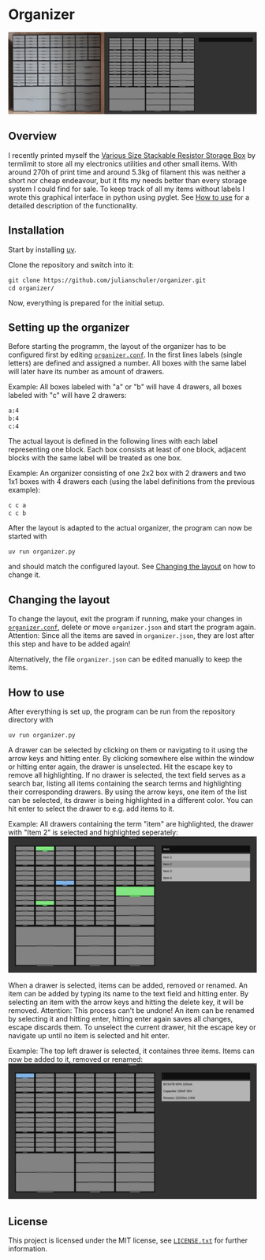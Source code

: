# Organizer
![3D printed stackable storage box](img/example3.jpg "Actual organizer on the left, software representation on the right")


## Overview
I recently printed myself the [Various Size Stackable Resistor Storage Box](https://www.printables.com/prints/7643 "https://www.printables.com/prints/7643") by termlimit to store all my electronics utilities and other small items. With around 270h of print time and around 5.3kg of filament this was neither a short nor cheap endeavour, but it fits my needs better than every storage system I could find for sale.
To keep track of all my items without labels I wrote this graphical interface in python using pyglet. See [How to use](#how-to-use) for a detailed description of the functionality.


## Installation
Start by installing [uv](https://docs.astral.sh/uv/).

Clone the repository and switch into it:
```shell
git clone https://github.com/julianschuler/organizer.git
cd organizer/
```
Now, everything is prepared for the initial setup.


## Setting up the organizer
Before starting the programm, the layout of the organizer has to be configured first by
editing [`organizer.conf`](organizer.conf).
In the first lines labels (single letters) are defined and assigned a number. All boxes with the same label will later have its number as amount of drawers.

Example: All boxes labeled with "a" or "b" will have 4 drawers, all boxes labeled with "c" will have 2 drawers:
```text
a:4
b:4
c:4
```

The actual layout is defined in the following lines with each label representing one block. Each box consists at least of one block, adjacent blocks with the same label will be treated as one box.

Example: An organizer consisting of one 2x2 box with 2 drawers and two 1x1 boxes with 4 drawers each (using the label definitions from the previous example):
```text
c c a
c c b
```

After the layout is adapted to the actual organizer, the program can now be started with
```shell
uv run organizer.py
```
and should match the configured layout. See [Changing the layout](#changing-the-layout) on how to change it.


## Changing the layout
To change the layout, exit the program if running, make your changes in [`organizer.conf`](organizer.conf), delete or move `organizer.json` and start the program again. Attention: Since all the items are saved in `organizer.json`, they are lost after this step and have to be added again!

Alternatively, the file `organizer.json` can be edited manually to keep the items.


## How to use
After everything is set up, the program can be run from the repository directory with
```shell
uv run organizer.py
```
A drawer can be selected by clicking on them or navigating to it using the arrow keys and hitting enter. By clicking somewhere else within the window or hitting enter again, the drawer is unselected. Hit the escape key to remove all highlighting.
If no drawer is selected, the text field serves as a search bar, listing all items containing the search terms and highlighting their corresponding drawers. By using the arrow keys, one item of the list can be selected, its drawer is being highlighted in a different color. You can hit enter to select the drawer to e.g. add items to it.

Example: All drawers containing the term "item" are highlighted, the drawer with "Item 2" is selected and highlighted seperately:
![Example for search function](img/example1.png)

When a drawer is selected, items can be added, removed or renamed. An item can be added by typing its name to the text field and hitting enter. By selecting an item with the arrow keys and hitting the delete key, it will be removed. Attention: This process can't be undone! An item can be renamed by selecting it and hitting enter, hitting enter again saves all changes, escape discards them. To unselect the current drawer, hit the escape key or navigate up until no item is selected and hit enter.

Example: The top left drawer is selected, it containes three items. Items can now be added to it, removed or renamed:
![Example for items in a drawer](img/example2.png)


## License
This project is licensed under the MIT license, see [`LICENSE.txt`](LICENSE.txt) for further information.
